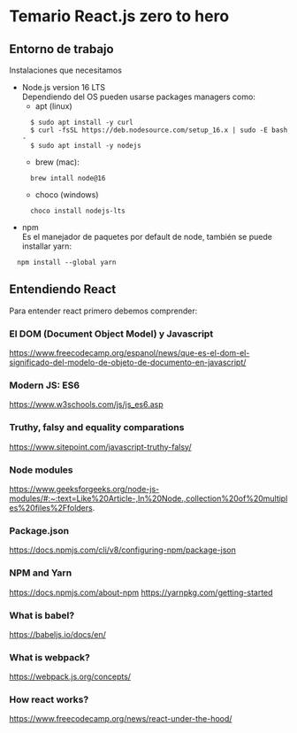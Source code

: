 # Temario React.js zero to hero
## Entorno de trabajo
Instalaciones que necesitamos 
* Node.js version 16 LTS\
Dependiendo del OS pueden usarse packages managers como:
  * apt (linux)
  ```
    $ sudo apt install -y curl
    $ curl -fsSL https://deb.nodesource.com/setup_16.x | sudo -E bash -
    $ sudo apt install -y nodejs
  ```
  * brew (mac):
  ```
    brew intall node@16
  ```
  * choco (windows)
  ```
    choco install nodejs-lts
  ```
* npm\
Es el manejador de paquetes por default de node, también se puede installar yarn:
```
  npm install --global yarn
```


##  Entendiendo React 
Para entender react primero debemos comprender:

### El DOM (Document Object Model) y Javascript
https://www.freecodecamp.org/espanol/news/que-es-el-dom-el-significado-del-modelo-de-objeto-de-documento-en-javascript/

### Modern JS: ES6
https://www.w3schools.com/js/js_es6.asp

### Truthy, falsy and equality comparations
https://www.sitepoint.com/javascript-truthy-falsy/

### Node modules
https://www.geeksforgeeks.org/node-js-modules/#:~:text=Like%20Article-,In%20Node.,collection%20of%20multiples%20files%2Ffolders.

### Package.json
https://docs.npmjs.com/cli/v8/configuring-npm/package-json

### NPM and Yarn
https://docs.npmjs.com/about-npm
https://yarnpkg.com/getting-started

### What is babel? 
https://babeljs.io/docs/en/

### What is webpack?
https://webpack.js.org/concepts/

### How react works? 
https://www.freecodecamp.org/news/react-under-the-hood/

